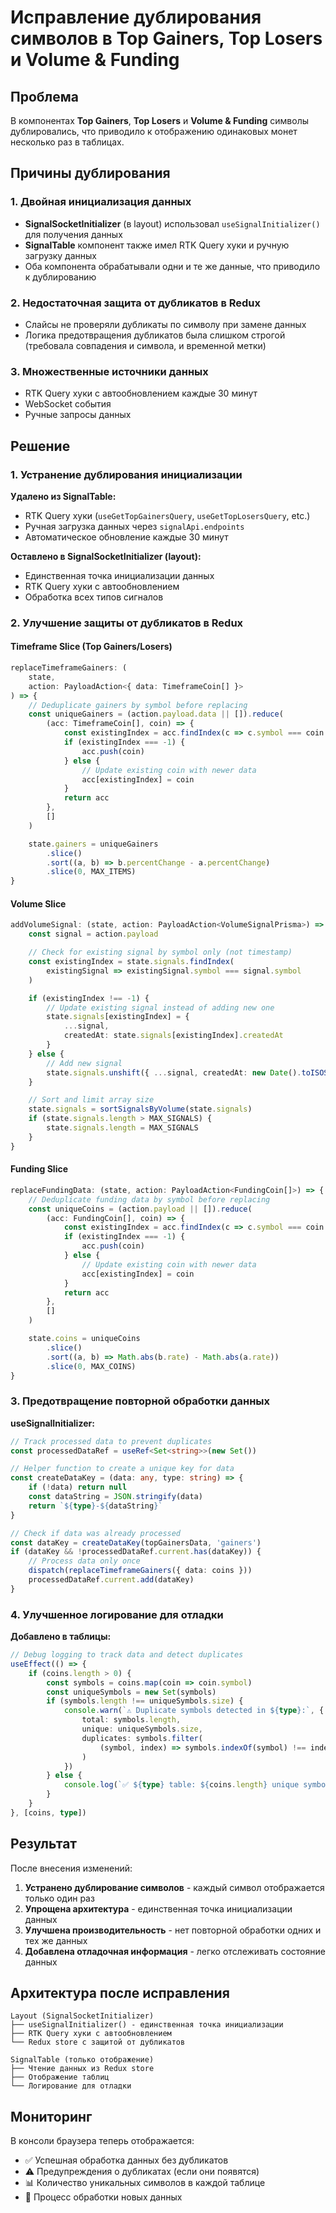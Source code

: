 # Исправление дублирования символов в Top Gainers, Top Losers и Volume & Funding

## Проблема

В компонентах **Top Gainers**, **Top Losers** и **Volume & Funding** символы дублировались, что приводило к отображению одинаковых монет несколько раз в таблицах.

## Причины дублирования

### 1. Двойная инициализация данных

- **SignalSocketInitializer** (в layout) использовал `useSignalInitializer()` для получения данных
- **SignalTable** компонент также имел RTK Query хуки и ручную загрузку данных
- Оба компонента обрабатывали одни и те же данные, что приводило к дублированию

### 2. Недостаточная защита от дубликатов в Redux

- Слайсы не проверяли дубликаты по символу при замене данных
- Логика предотвращения дубликатов была слишком строгой (требовала совпадения и символа, и временной метки)

### 3. Множественные источники данных

- RTK Query хуки с автообновлением каждые 30 минут
- WebSocket события
- Ручные запросы данных

## Решение

### 1. Устранение дублирования инициализации

**Удалено из SignalTable:**

- RTK Query хуки (`useGetTopGainersQuery`, `useGetTopLosersQuery`, etc.)
- Ручная загрузка данных через `signalApi.endpoints`
- Автоматическое обновление каждые 30 минут

**Оставлено в SignalSocketInitializer (layout):**

- Единственная точка инициализации данных
- RTK Query хуки с автообновлением
- Обработка всех типов сигналов

### 2. Улучшение защиты от дубликатов в Redux

#### Timeframe Slice (Top Gainers/Losers)

```typescript
replaceTimeframeGainers: (
	state,
	action: PayloadAction<{ data: TimeframeCoin[] }>
) => {
	// Deduplicate gainers by symbol before replacing
	const uniqueGainers = (action.payload.data || []).reduce(
		(acc: TimeframeCoin[], coin) => {
			const existingIndex = acc.findIndex(c => c.symbol === coin.symbol)
			if (existingIndex === -1) {
				acc.push(coin)
			} else {
				// Update existing coin with newer data
				acc[existingIndex] = coin
			}
			return acc
		},
		[]
	)

	state.gainers = uniqueGainers
		.slice()
		.sort((a, b) => b.percentChange - a.percentChange)
		.slice(0, MAX_ITEMS)
}
```

#### Volume Slice

```typescript
addVolumeSignal: (state, action: PayloadAction<VolumeSignalPrisma>) => {
	const signal = action.payload

	// Check for existing signal by symbol only (not timestamp)
	const existingIndex = state.signals.findIndex(
		existingSignal => existingSignal.symbol === signal.symbol
	)

	if (existingIndex !== -1) {
		// Update existing signal instead of adding new one
		state.signals[existingIndex] = {
			...signal,
			createdAt: state.signals[existingIndex].createdAt
		}
	} else {
		// Add new signal
		state.signals.unshift({ ...signal, createdAt: new Date().toISOString() })
	}

	// Sort and limit array size
	state.signals = sortSignalsByVolume(state.signals)
	if (state.signals.length > MAX_SIGNALS) {
		state.signals.length = MAX_SIGNALS
	}
}
```

#### Funding Slice

```typescript
replaceFundingData: (state, action: PayloadAction<FundingCoin[]>) => {
	// Deduplicate funding data by symbol before replacing
	const uniqueCoins = (action.payload || []).reduce(
		(acc: FundingCoin[], coin) => {
			const existingIndex = acc.findIndex(c => c.symbol === coin.symbol)
			if (existingIndex === -1) {
				acc.push(coin)
			} else {
				// Update existing coin with newer data
				acc[existingIndex] = coin
			}
			return acc
		},
		[]
	)

	state.coins = uniqueCoins
		.slice()
		.sort((a, b) => Math.abs(b.rate) - Math.abs(a.rate))
		.slice(0, MAX_COINS)
}
```

### 3. Предотвращение повторной обработки данных

**useSignalInitializer:**

```typescript
// Track processed data to prevent duplicates
const processedDataRef = useRef<Set<string>>(new Set())

// Helper function to create a unique key for data
const createDataKey = (data: any, type: string) => {
	if (!data) return null
	const dataString = JSON.stringify(data)
	return `${type}-${dataString}`
}

// Check if data was already processed
const dataKey = createDataKey(topGainersData, 'gainers')
if (dataKey && !processedDataRef.current.has(dataKey)) {
	// Process data only once
	dispatch(replaceTimeframeGainers({ data: coins }))
	processedDataRef.current.add(dataKey)
}
```

### 4. Улучшенное логирование для отладки

**Добавлено в таблицы:**

```typescript
// Debug logging to track data and detect duplicates
useEffect(() => {
	if (coins.length > 0) {
		const symbols = coins.map(coin => coin.symbol)
		const uniqueSymbols = new Set(symbols)
		if (symbols.length !== uniqueSymbols.size) {
			console.warn(`⚠️ Duplicate symbols detected in ${type}:`, {
				total: symbols.length,
				unique: uniqueSymbols.size,
				duplicates: symbols.filter(
					(symbol, index) => symbols.indexOf(symbol) !== index
				)
			})
		} else {
			console.log(`✅ ${type} table: ${coins.length} unique symbols`)
		}
	}
}, [coins, type])
```

## Результат

После внесения изменений:

1. **Устранено дублирование символов** - каждый символ отображается только один раз
2. **Упрощена архитектура** - единственная точка инициализации данных
3. **Улучшена производительность** - нет повторной обработки одних и тех же данных
4. **Добавлена отладочная информация** - легко отслеживать состояние данных

## Архитектура после исправления

```
Layout (SignalSocketInitializer)
├── useSignalInitializer() - единственная точка инициализации
├── RTK Query хуки с автообновлением
└── Redux store с защитой от дубликатов

SignalTable (только отображение)
├── Чтение данных из Redux store
├── Отображение таблиц
└── Логирование для отладки
```

## Мониторинг

В консоли браузера теперь отображается:

- ✅ Успешная обработка данных без дубликатов
- ⚠️ Предупреждения о дубликатах (если они появятся)
- 📊 Количество уникальных символов в каждой таблице
- 🔄 Процесс обработки новых данных

